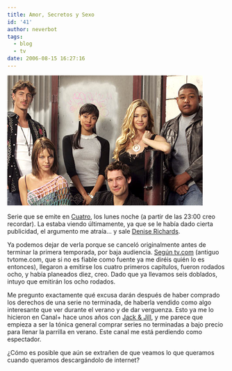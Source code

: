 ```yaml
---
title: Amor, Secretos y Sexo
id: '41'
author: neverbot
tags:
  - blog
  - tv
date: 2006-08-15 16:27:16
---
```


[![Amor, Secretos y Sexo](./amor-secretos-y-sexo/Mentiras.jpg "Amor, Secretos y Sexo")](./amor-secretos-y-sexo/Mentiras.jpg "Mentiras.jpg")

Serie que se emite en [Cuatro](http://www.cuatro.com/), los lunes noche (a partir de las 23:00 creo recordar). La estaba viendo últimamente, ya que se le había dado cierta publicidad, el argumento me atraía... y sale [Denise Richards](http://www.imdb.com/name/nm0000612/).

Ya podemos dejar de verla porque se canceló originalmente antes de terminar la primera temporada, por baja audiencia. [Según tv.com](http://www.tv.com/sex-love-and-secrets/show/32981/summary.html?tag=tabs;summary) (antiguo tvtome.com, que si no es fiable como fuente ya me diréis quién lo es entonces), llegaron a emitirse los cuatro primeros capítulos, fueron rodados ocho, y había planeados diez, creo. Dado que ya llevamos seis doblados, intuyo que emitirán los ocho rodados.

Me pregunto exactamente qué excusa darán después de haber comprado los derechos de una serie no terminada, de haberla vendido como algo interesante que ver durante el verano y de dar verguenza. Esto ya me lo hicieron en Canal+ hace unos años con [Jack & Jill](http://www.tv.com/jack-and-jill/show/1126/summary.html?tag=tabs;summary), y me parece que empieza a ser la tónica general comprar series no terminadas a bajo precio para llenar la parrilla en verano. Este canal me está perdiendo como espectador.

¿Cómo es posible que aún se extrañen de que veamos lo que queramos cuando queramos descargándolo de internet?